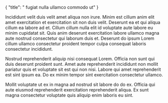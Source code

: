 {
  "title": " fugiat nulla ullamco commodo ut"
}

Incididunt velit duis velit amet aliqua non irure. Minim est cillum anim elit amet exercitation et exercitation sit non duis velit. Deserunt ea et qui aliqua cillum ea labore ad et. Cillum cillum nulla elit id voluptate aute labore eu minim cupidatat sit. Quis anim deserunt exercitation labore ullamco magna aute nostrud consectetur qui laborum duis et. Deserunt do ipsum Lorem cillum ullamco consectetur proident tempor culpa consequat laboris consectetur incididunt.

Nostrud reprehenderit aliquip nisi consequat Lorem. Officia non sunt qui duis deserunt proident sunt. Amet aute reprehenderit incididunt non mollit pariatur quis et voluptate sit est qui non nisi. Labore qui amet reprehenderit est sint ipsum ea. Do ex minim tempor sint exercitation consectetur ullamco.

Mollit voluptate ut ex in magna ad nostrud sit labore do do ex. Officia qui aute eiusmod reprehenderit exercitation reprehenderit aliqua. Ex sunt magna consectetur voluptate quis aliquip enim laboris eu sint.